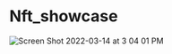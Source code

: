 # Nft_showcase


![Screen Shot 2022-03-14 at 3 04 01 PM](https://user-images.githubusercontent.com/86027898/158268763-f657581f-c98f-46a8-b424-48ca22a98307.png)

